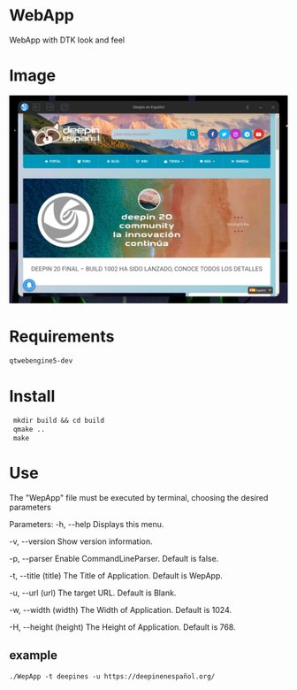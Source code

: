 
# WebApp
WebApp with DTK look and feel

# Image

<img src="https://raw.githubusercontent.com/deepin-espanol/WebApp/main/doc/IMG/WebApp-Example.png">

# Requirements

	qtwebengine5-dev

# Install

	 mkdir build && cd build
	 qmake .. 
	 make

# Use

The "WepApp" file must be executed by terminal, choosing the desired parameters

Parameters:
-h, --help				Displays this menu.

-v, --version          Show version information.

-p, --parser           Enable CommandLineParser. Default is false.

-t, --title (title)    The Title of Application. Default is WepApp.

-u, --url (url)        The target URL. Default is Blank.

-w, --width (width)    The Width of Application. Default is 1024.

-H, --height (height)  The Height of Application. Default is 768.

## example
	./WepApp -t deepines -u https://deepinenespañol.org/
